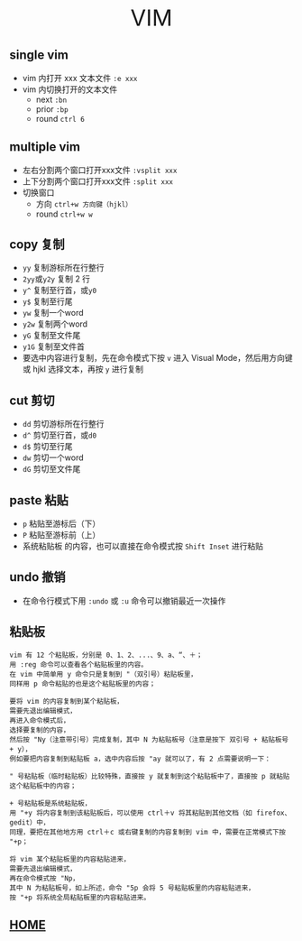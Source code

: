 <div style="text-align: center;font-size: 40px;">VIM</div>

## single vim

- vim 内打开 xxx 文本文件 `:e xxx`
- vim 内切换打开的文本文件
    - next `:bn`
    - prior `:bp`
    - round `ctrl 6`

## multiple vim

- 左右分割两个窗口打开xxx文件 `:vsplit xxx`
- 上下分割两个窗口打开xxx文件 `:split xxx`
- 切换窗口
    - 方向 `ctrl+w 方向键（hjkl）`
    - round `ctrl+w w`

## copy 复制

- `yy` 复制游标所在行整行
- `2yy`或`y2y` 复制 2 行
- `y^` 复制至行首，或`y0`
- `y$` 复制至行尾
- `yw` 复制一个word
- `y2w` 复制两个word
- `yG` 复制至文件尾
- `y1G` 复制至文件首
- 要选中内容进行复制，先在命令模式下按 `v` 进入 Visual Mode，然后用方向键 或 hjkl 选择文本，再按 `y` 进行复制

## cut 剪切

- `dd` 剪切游标所在行整行
- `d^` 剪切至行首，或`d0`
- `d$` 剪切至行尾
- `dw` 剪切一个word
- `dG` 剪切至文件尾

## paste 粘贴

- `p` 粘贴至游标后（下）
- `P` 粘贴至游标前（上）
- 系统粘贴板 的内容，也可以直接在命令模式按 `Shift Inset` 进行粘贴

## undo 撤销

- 在命令行模式下用 `:undo` 或 `:u` 命令可以撤销最近一次操作

## 粘贴板

```text
vim 有 12 个粘贴板，分别是 0、1、2、...、9、a、“、＋；
用 :reg 命令可以查看各个粘贴板里的内容。
在 vim 中简单用 y 命令只是复制到 "（双引号）粘贴板里，
同样用 p 命令粘贴的也是这个粘贴板里的内容；

要将 vim 的内容复制到某个粘贴板，
需要先退出编辑模式，
再进入命令模式后，
选择要复制的内容，
然后按 "Ny（注意带引号）完成复制，其中 N 为粘贴板号（注意是按下 双引号 + 粘贴板号 + y），
例如要把内容复制到粘贴板 a，选中内容后按 "ay 就可以了，有 2 点需要说明一下：

" 号粘贴板（临时粘贴板）比较特殊，直接按 y 就复制到这个粘贴板中了，直接按 p 就粘贴这个粘贴板中的内容；

+ 号粘贴板是系统粘贴板，
用 "+y 将内容复制到该粘贴板后，可以使用 ctrl＋v 将其粘贴到其他文档（如 firefox、gedit）中，
同理，要把在其他地方用 ctrl＋c 或右键复制的内容复制到 vim 中，需要在正常模式下按 "+p；

将 vim 某个粘贴板里的内容粘贴进来，
需要先退出编辑模式，
再在命令模式按 "Np，
其中 N 为粘贴板号，如上所述，命令 "5p 会将 5 号粘贴板里的内容粘贴进来，
按 "+p 将系统全局粘贴板里的内容粘贴进来。
```

## [HOME](../../../index.md)